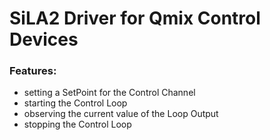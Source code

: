 # SiLA2 Driver for Qmix Control Devices

### Features:
- setting a SetPoint for the Control Channel
- starting the Control Loop
- observing the current value of the Loop Output
- stopping the Control Loop
